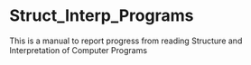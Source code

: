 # Struct_Interp_Programs
This is a manual to report progress from reading Structure and Interpretation of Computer Programs
